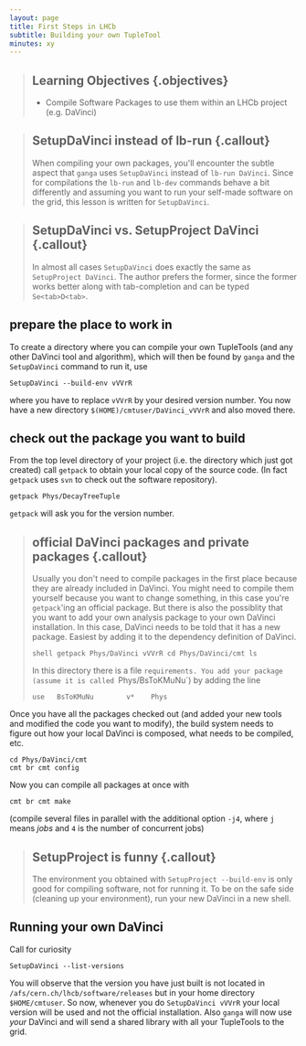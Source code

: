 ```yaml
---
layout: page
title: First Steps in LHCb
subtitle: Building your own TupleTool
minutes: xy
---
```


> ## Learning Objectives {.objectives}
>
> * Compile Software Packages to use them within an LHCb project (e.g. DaVinci)

> ## SetupDaVinci instead of lb-run {.callout}
>
> When compiling your own packages, you'll encounter the subtle aspect that
> `ganga` uses `SetupDaVinci` instead of `lb-run DaVinci`. Since for
> compilations the `lb-run` and `lb-dev` commands behave a bit differently and
> assuming you want to run your self-made software on the grid, this lesson is
> written for `SetupDaVinci`.

> ## SetupDaVinci vs. SetupProject DaVinci {.callout}
>
> In almost all cases `SetupDaVinci` does exactly the same as `SetupProject
> DaVinci`. The author prefers the former, since the former works better along
> with tab-completion and can be typed `Se<tab>D<tab>`.

## prepare the place to work in

To create a directory where you can compile your own TupleTools (and any other
DaVinci tool and algorithm), which will then be found by `ganga` and the
`SetupDaVinci` command to run it, use

```shell
SetupDaVinci --build-env vVVrR
```

where you have to replace `vVVrR` by your desired version number. You now have
a new directory `$(HOME)/cmtuser/DaVinci_vVVrR` and also moved there.

## check out the package you want to build

From the top level directory of your project (i.e. the directory which just got
created) call `getpack` to obtain your local copy of the source code. (In fact
`getpack` uses `svn` to check out the software repository).

```shell
getpack Phys/DecayTreeTuple
```

`getpack` will ask you for the version number.

> ## official DaVinci packages and private packages {.callout}
>
> Usually you don't need to compile packages in the first place because they
> are already included in DaVinci. You might need to compile them yourself
> because you want to change something, in this case you're `getpack`'ing an
> official package. But there is also the possiblity that you want to add your
> own analysis package to your own DaVinci installation. In this case, DaVinci
> needs to be told that it has a new package. Easiest by adding it to the
> dependency definition of DaVinci.
>
> ```shell getpack Phys/DaVinci vVVrR cd Phys/DaVinci/cmt ls ```
>
> In this directory there is a file `requirements. You add your package (assume
> it is called `Phys/BsToKMuNu`) by adding the line
>
> ``` use   BsToKMuNu        v*    Phys ```

Once you have all the packages checked out (and added your new tools and
modified the code you want to modify), the build system needs to figure out how
your local DaVinci is composed, what needs to be compiled, etc.

```shell
cd Phys/DaVinci/cmt
cmt br cmt config
```

Now you can compile all packages at once with

```shell
cmt br cmt make
```

(compile several files in parallel with the additional option `-j4`, where `j`
means *jobs* and `4` is the number of concurrent jobs)

> ## SetupProject is funny {.callout}
>
> The environment you obtained with `SetupProject --build-env` is only good for
> compiling software, not for running it. To be on the safe side (cleaning up
> your environment), run your new DaVinci in a new shell.

## Running your own DaVinci

Call for curiosity

```shell
SetupDaVinci --list-versions
```

You will observe that the version you have just built is not located in
`/afs/cern.ch/lhcb/software/releases` but in your home directory
`$HOME/cmtuser`. So now, whenever you do `SetupDaVinci vVVrR` your local
version will be used and not the official installation. Also `ganga` will now
use *your* DaVinci and will send a shared library with all your TupleTools to
the grid.
